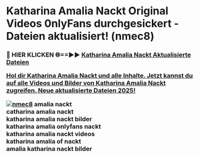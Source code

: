 # Katharina Amalia Nackt Original Videos 0nlyFans durchgesickert - Dateien aktualisiert! (nmec8)

<h3>🔴 HIER KLICKEN 🌐==►► <a href="https://tinyurl.com/h6vf6nb8" rel="nofollow">Katharina Amalia Nackt Aktualisierte Dateien

Hol dir Katharina Amalia Nackt und alle Inhalte. Jetzt kannst du auf alle Videos und Bilder von Katharina Amalia Nackt zugreifen. Neue aktualisierte Dateien 2025!

[![nmec8](https://i.imgur.com/sD4kR3V.gif)](https://tinyurl.com/h6vf6nb8)
amalia nackt<br>
catharina amalia nackt<br>
katharina amalia nackt bilder<br>
katharina amalia onlyfans nackt<br>
katharina amalia nackt videos<br>
katharina amalia of nackt<br>
amalia katharina nackt bilder